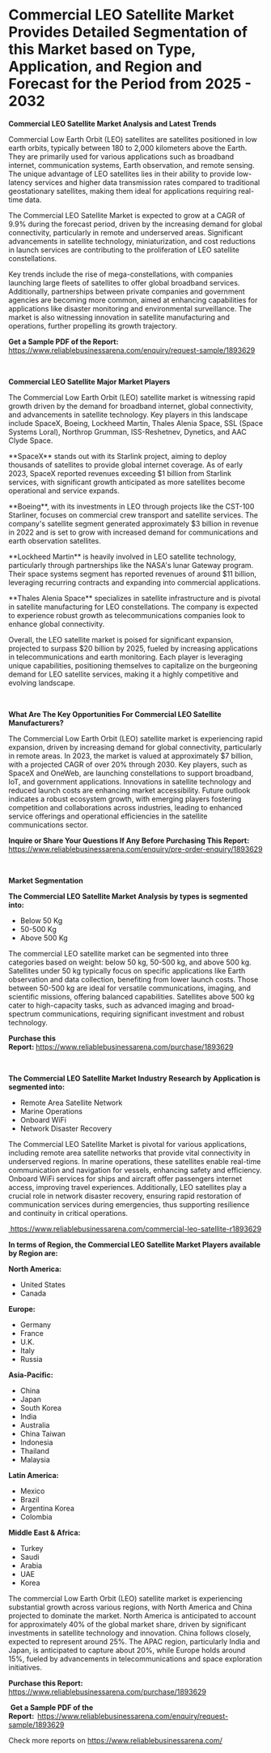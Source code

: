<p><h1>Commercial LEO Satellite Market Provides Detailed Segmentation of this Market based on Type, Application, and Region and Forecast for the Period from 2025 - 2032</h1></p><p><strong>Commercial LEO Satellite Market Analysis and Latest Trends</strong></p>
<p><p>Commercial Low Earth Orbit (LEO) satellites are satellites positioned in low earth orbits, typically between 180 to 2,000 kilometers above the Earth. They are primarily used for various applications such as broadband internet, communication systems, Earth observation, and remote sensing. The unique advantage of LEO satellites lies in their ability to provide low-latency services and higher data transmission rates compared to traditional geostationary satellites, making them ideal for applications requiring real-time data.</p><p>The Commercial LEO Satellite Market is expected to grow at a CAGR of 9.9% during the forecast period, driven by the increasing demand for global connectivity, particularly in remote and underserved areas. Significant advancements in satellite technology, miniaturization, and cost reductions in launch services are contributing to the proliferation of LEO satellite constellations. </p><p>Key trends include the rise of mega-constellations, with companies launching large fleets of satellites to offer global broadband services. Additionally, partnerships between private companies and government agencies are becoming more common, aimed at enhancing capabilities for applications like disaster monitoring and environmental surveillance. The market is also witnessing innovation in satellite manufacturing and operations, further propelling its growth trajectory.</p></p>
<p><strong>Get a Sample PDF of the Report:&nbsp;</strong> <a href="https://www.reliablebusinessarena.com/enquiry/request-sample/1893629?utm_campaign=2343&utm_medium=2&utm_source=Github&utm_content=ia&utm_term=15022025&utm_id=commercial-leo-satellite">https://www.reliablebusinessarena.com/enquiry/request-sample/1893629</a></p>
<p>&nbsp;</p>
<p><strong>Commercial LEO Satellite Major Market Players</strong></p>
<p><p>The Commercial Low Earth Orbit (LEO) satellite market is witnessing rapid growth driven by the demand for broadband internet, global connectivity, and advancements in satellite technology. Key players in this landscape include SpaceX, Boeing, Lockheed Martin, Thales Alenia Space, SSL (Space Systems Loral), Northrop Grumman, ISS-Reshetnev, Dynetics, and AAC Clyde Space.</p><p>**SpaceX** stands out with its Starlink project, aiming to deploy thousands of satellites to provide global internet coverage. As of early 2023, SpaceX reported revenues exceeding $1 billion from Starlink services, with significant growth anticipated as more satellites become operational and service expands.</p><p>**Boeing**, with its investments in LEO through projects like the CST-100 Starliner, focuses on commercial crew transport and satellite services. The company's satellite segment generated approximately $3 billion in revenue in 2022 and is set to grow with increased demand for communications and earth observation satellites.</p><p>**Lockheed Martin** is heavily involved in LEO satellite technology, particularly through partnerships like the NASA's lunar Gateway program. Their space systems segment has reported revenues of around $11 billion, leveraging recurring contracts and expanding into commercial applications.</p><p>**Thales Alenia Space** specializes in satellite infrastructure and is pivotal in satellite manufacturing for LEO constellations. The company is expected to experience robust growth as telecommunications companies look to enhance global connectivity.</p><p>Overall, the LEO satellite market is poised for significant expansion, projected to surpass $20 billion by 2025, fueled by increasing applications in telecommunications and earth monitoring. Each player is leveraging unique capabilities, positioning themselves to capitalize on the burgeoning demand for LEO satellite services, making it a highly competitive and evolving landscape.</p></p>
<p>&nbsp;</p>
<p><strong>What Are The Key Opportunities For Commercial LEO Satellite Manufacturers?</strong></p>
<p><p>The Commercial Low Earth Orbit (LEO) satellite market is experiencing rapid expansion, driven by increasing demand for global connectivity, particularly in remote areas. In 2023, the market is valued at approximately $7 billion, with a projected CAGR of over 20% through 2030. Key players, such as SpaceX and OneWeb, are launching constellations to support broadband, IoT, and government applications. Innovations in satellite technology and reduced launch costs are enhancing market accessibility. Future outlook indicates a robust ecosystem growth, with emerging players fostering competition and collaborations across industries, leading to enhanced service offerings and operational efficiencies in the satellite communications sector.</p></p>
<p><strong>Inquire or Share Your Questions If Any Before Purchasing This Report:</strong> <a href="https://www.reliablebusinessarena.com/enquiry/pre-order-enquiry/1893629?utm_campaign=2343&utm_medium=2&utm_source=Github&utm_content=ia&utm_term=15022025&utm_id=commercial-leo-satellite">https://www.reliablebusinessarena.com/enquiry/pre-order-enquiry/1893629</a></p>
<p>&nbsp;</p>
<p><strong>Market Segmentation</strong></p>
<p><strong>The Commercial LEO Satellite Market Analysis by types is segmented into:</strong></p>
<p><ul><li>Below 50 Kg</li><li>50-500 Kg</li><li>Above 500 Kg</li></ul></p>
<p><p>The commercial LEO satellite market can be segmented into three categories based on weight: below 50 kg, 50-500 kg, and above 500 kg. Satellites under 50 kg typically focus on specific applications like Earth observation and data collection, benefiting from lower launch costs. Those between 50-500 kg are ideal for versatile communications, imaging, and scientific missions, offering balanced capabilities. Satellites above 500 kg cater to high-capacity tasks, such as advanced imaging and broad-spectrum communications, requiring significant investment and robust technology.</p></p>
<p><strong>Purchase this Report:&nbsp;</strong><a href="https://www.reliablebusinessarena.com/purchase/1893629?utm_campaign=2343&utm_medium=2&utm_source=Github&utm_content=ia&utm_term=15022025&utm_id=commercial-leo-satellite">https://www.reliablebusinessarena.com/purchase/1893629</a></p>
<p>&nbsp;</p>
<p><strong>The Commercial LEO Satellite Market Industry Research by Application is segmented into:</strong></p>
<p><ul><li>Remote Area Satellite Network</li><li>Marine Operations</li><li>Onboard WiFi</li><li>Network Disaster Recovery</li></ul></p>
<p><p>The Commercial LEO Satellite Market is pivotal for various applications, including remote area satellite networks that provide vital connectivity in underserved regions. In marine operations, these satellites enable real-time communication and navigation for vessels, enhancing safety and efficiency. Onboard WiFi services for ships and aircraft offer passengers internet access, improving travel experiences. Additionally, LEO satellites play a crucial role in network disaster recovery, ensuring rapid restoration of communication services during emergencies, thus supporting resilience and continuity in critical operations.</p></p>
<p><a href="https://www.reliablebusinessarena.com/commercial-leo-satellite-r1893629?utm_campaign=2343&utm_medium=2&utm_source=Github&utm_content=ia&utm_term=15022025&utm_id=commercial-leo-satellite">&nbsp;https://www.reliablebusinessarena.com/commercial-leo-satellite-r1893629</a></p>
<p><strong>In terms of Region, the Commercial LEO Satellite Market Players available by Region are:</strong></p>
<p>
    <p> <strong> North America: </strong>
        <ul>
            <li>United States</li>
            <li>Canada</li>
        </ul>
        </p> 
    <p> <strong> Europe: </strong>
        <ul>
            <li>Germany</li>
            <li>France</li>
            <li>U.K.</li>
            <li>Italy</li>
            <li>Russia</li>
        </ul>
        </p> 
    <p> <strong> Asia-Pacific: </strong>
        <ul>
            <li>China</li>
            <li>Japan</li>
            <li>South Korea</li>
            <li>India</li>
            <li>Australia</li>
            <li>China Taiwan</li>
            <li>Indonesia</li>
            <li>Thailand</li>
            <li>Malaysia</li>
        </ul>
        </p> 
    <p> <strong> Latin America: </strong>
        <ul>
            <li>Mexico</li>
            <li>Brazil</li>
            <li>Argentina Korea</li>
            <li>Colombia</li>
        </ul>
        </p> 
    <p> <strong> Middle East & Africa: </strong>
        <ul>
            <li>Turkey</li>
            <li>Saudi</li>
            <li>Arabia</li>
            <li>UAE</li>
            <li>Korea</li>
        </ul>
    </p>
    </p>
<p><p>The commercial Low Earth Orbit (LEO) satellite market is experiencing substantial growth across various regions, with North America and China projected to dominate the market. North America is anticipated to account for approximately 40% of the global market share, driven by significant investments in satellite technology and innovation. China follows closely, expected to represent around 25%. The APAC region, particularly India and Japan, is anticipated to capture about 20%, while Europe holds around 15%, fueled by advancements in telecommunications and space exploration initiatives.</p></p>
<p><strong>Purchase this Report: </strong><a href="https://www.reliablebusinessarena.com/purchase/1893629?utm_campaign=2343&utm_medium=2&utm_source=Github&utm_content=ia&utm_term=15022025&utm_id=commercial-leo-satellite">https://www.reliablebusinessarena.com/purchase/1893629</a></p>
<p>&nbsp;<strong>Get a Sample PDF of the Report:&nbsp;&nbsp;</strong><a href="https://www.reliablebusinessarena.com/enquiry/request-sample/1893629?utm_campaign=2343&utm_medium=2&utm_source=Github&utm_content=ia&utm_term=15022025&utm_id=commercial-leo-satellite">https://www.reliablebusinessarena.com/enquiry/request-sample/1893629</a></p>
<p><strong></strong></p>
<p>Check more reports on <a href="https://www.reliablebusinessarena.com/?utm_campaign=2343&utm_medium=2&utm_source=Github&utm_content=ia&utm_term=15022025&utm_id=commercial-leo-satellite">https://www.reliablebusinessarena.com/</a></p>